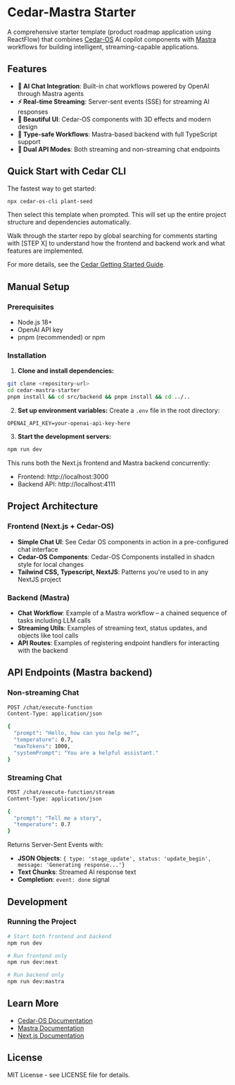 # Cedar-Mastra Starter

A comprehensive starter template (product roadmap application using ReactFlow) that combines [Cedar-OS](https://docs.cedarcopilot.com/) AI copilot components with [Mastra](https://mastra.ai/) workflows for building intelligent, streaming-capable applications.

## Features

- **🤖 AI Chat Integration**: Built-in chat workflows powered by OpenAI through Mastra agents
- **⚡ Real-time Streaming**: Server-sent events (SSE) for streaming AI responses
- **🎨 Beautiful UI**: Cedar-OS components with 3D effects and modern design
- **🔧 Type-safe Workflows**: Mastra-based backend with full TypeScript support
- **📡 Dual API Modes**: Both streaming and non-streaming chat endpoints

## Quick Start with Cedar CLI

The fastest way to get started:

```bash
npx cedar-os-cli plant-seed
```

Then select this template when prompted. This will set up the entire project structure and dependencies automatically.

Walk through the starter repo by global searching for comments starting with [STEP X] to understand how the frontend and backend work and what features are implemented.

For more details, see the [Cedar Getting Started Guide](https://docs.cedarcopilot.com/getting-started/getting-started).

## Manual Setup

### Prerequisites

- Node.js 18+
- OpenAI API key
- pnpm (recommended) or npm

### Installation

1. **Clone and install dependencies:**

```bash
git clone <repository-url>
cd cedar-mastra-starter
pnpm install && cd src/backend && pnpm install && cd ../..
```

2. **Set up environment variables:**
   Create a `.env` file in the root directory:

```env
OPENAI_API_KEY=your-openai-api-key-here
```

3. **Start the development servers:**

```bash
npm run dev
```

This runs both the Next.js frontend and Mastra backend concurrently:

- Frontend: http://localhost:3000
- Backend API: http://localhost:4111

## Project Architecture

### Frontend (Next.js + Cedar-OS)

- **Simple Chat UI**: See Cedar OS components in action in a pre-configured chat interface
- **Cedar-OS Components**: Cedar-OS Components installed in shadcn style for local changes
- **Tailwind CSS, Typescript, NextJS**: Patterns you're used to in any NextJS project

### Backend (Mastra)

- **Chat Workflow**: Example of a Mastra workflow – a chained sequence of tasks including LLM calls
- **Streaming Utils**: Examples of streaming text, status updates, and objects like tool calls
- **API Routes**: Examples of registering endpoint handlers for interacting with the backend

## API Endpoints (Mastra backend)

### Non-streaming Chat

```bash
POST /chat/execute-function
Content-Type: application/json

{
  "prompt": "Hello, how can you help me?",
  "temperature": 0.7,
  "maxTokens": 1000,
  "systemPrompt": "You are a helpful assistant."
}
```

### Streaming Chat

```bash
POST /chat/execute-function/stream
Content-Type: application/json

{
  "prompt": "Tell me a story",
  "temperature": 0.7
}
```

Returns Server-Sent Events with:

- **JSON Objects**: `{ type: 'stage_update', status: 'update_begin', message: 'Generating response...'}`
- **Text Chunks**: Streamed AI response text
- **Completion**: `event: done` signal

## Development

### Running the Project

```bash
# Start both frontend and backend
npm run dev

# Run frontend only
npm run dev:next

# Run backend only
npm run dev:mastra
```

## Learn More

- [Cedar-OS Documentation](https://docs.cedarcopilot.com/)
- [Mastra Documentation](https://mastra.ai/docs)
- [Next.js Documentation](https://nextjs.org/docs)

## License

MIT License - see LICENSE file for details.

